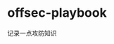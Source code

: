 




















































































































































































# offsec-playbook
记录一点攻防知识
